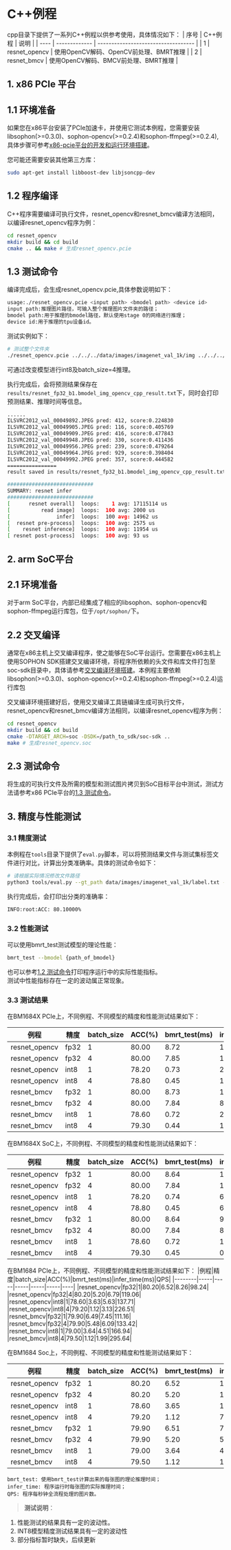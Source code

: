 # C++例程

cpp目录下提供了一系列C++例程以供参考使用，具体情况如下：
| 序号  | C++例程      | 说明                                 |
| ---- | ------------- | -----------------------------------  |
| 1    | resnet_opencv | 使用OpenCV解码、OpenCV前处理、BMRT推理 |
| 2    | resnet_bmcv   | 使用OpenCV解码、BMCV前处理、BMRT推理   |


## 1. x86 PCIe 平台

## 1.1 环境准备

如果您在x86平台安装了PCIe加速卡，并使用它测试本例程，您需要安装libsophon(>=0.3.0)、sophon-opencv(>=0.2.4)和sophon-ffmpeg(>=0.2.4),具体步骤可参考[x86-pcie平台的开发和运行环境搭建](../../docs/Environment_Install_Guide.md#2-x86-pcie平台的开发和运行环境搭建)。

您可能还需要安装其他第三方库：
```bash
sudo apt-get install libboost-dev libjsoncpp-dev
```

## 1.2 程序编译
C++程序需要编译可执行文件，resnet_opencv和resnet_bmcv编译方法相同，以编译resnet_opencv程序为例：
```bash
cd resnet_opencv
mkdir build && cd build
cmake .. && make # 生成resnet_opencv.pcie
```

## 1.3 测试命令

编译完成后，会生成resnet_opencv.pcie,具体参数说明如下：

```bash
usage:./resnet_opencv.pcie <input path> <bmodel path> <device id>
input path:推理图片路径，可输入整个推理图片文件夹的路径；
bmodel path:用于推理的bmodel路径，默认使用stage 0的网络进行推理；
device id:用于推理的tpu设备id。
```

测试实例如下：

```bash
# 测试整个文件夹  
./resnet_opencv.pcie ../../../data/images/imagenet_val_1k/img ../../../data/models/BM1684X/resnet_fp32_b1.bmodel 0
```

可通过改变模型进行int8及batch_size=4推理。

执行完成后，会将预测结果保存在`results/resnet_fp32_b1.bmodel_img_opencv_cpp_result.txt`下，同时会打印预测结果、推理时间等信息。

```bash
......
ILSVRC2012_val_00049892.JPEG pred: 412, score:0.224830
ILSVRC2012_val_00049905.JPEG pred: 116, score:0.405769
ILSVRC2012_val_00049909.JPEG pred: 416, score:0.477843
ILSVRC2012_val_00049948.JPEG pred: 330, score:0.411436
ILSVRC2012_val_00049956.JPEG pred: 239, score:0.479264
ILSVRC2012_val_00049964.JPEG pred: 929, score:0.398404
ILSVRC2012_val_00049992.JPEG pred: 357, score:0.444582
================
result saved in results/resnet_fp32_b1.bmodel_img_opencv_cpp_result.txt

############################
SUMMARY: resnet infer
############################
[      resnet overall]  loops:    1 avg: 17115114 us
[          read image]  loops:  100 avg: 2000 us
[               infer]  loops:  100 avg: 14962 us
[  resnet pre-process]  loops:  100 avg: 2575 us
[    resnet inference]  loops:  100 avg: 11954 us
[ resnet post-process]  loops:  100 avg: 93 us
```

## 2. arm SoC平台
## 2.1 环境准备
对于arm SoC平台，内部已经集成了相应的libsophon、sophon-opencv和sophon-ffmpeg运行库包，位于`/opt/sophon/`下。
## 2.2 交叉编译
通常在x86主机上交叉编译程序，使之能够在SoC平台运行。您需要在x86主机上使用SOPHON SDK搭建交叉编译环境，将程序所依赖的头文件和库文件打包至soc-sdk目录中，具体请参考[交叉编译环境搭建](../../docs/Environment_Install_Guide.md#31-交叉编译环境搭建)。本例程主要依赖libsophon(>=0.3.0)、sophon-opencv(>=0.2.4)和sophon-ffmpeg(>=0.2.4)运行库包

交叉编译环境搭建好后，使用交叉编译工具链编译生成可执行文件，resnet_opencv和resnet_bmcv编译方法相同，以编译resnet_opencv程序为例：
```bash
cd resnet_opencv
mkdir build && cd build
cmake -DTARGET_ARCH=soc -DSDK=/path_to_sdk/soc-sdk ..
make # 生成resnet_opencv.soc
```

## 2.3 测试命令
将生成的可执行文件及所需的模型和测试图片拷贝到SoC目标平台中测试，测试方法请参考x86 PCIe平台的[1.3 测试命令](#13-测试命令)。


## 3. 精度与性能测试
### 3.1 精度测试
本例程在`tools`目录下提供了`eval.py`脚本，可以将预测结果文件与测试集标签文件进行对比，计算出分类准确率。具体的测试命令如下：
```bash
# 请根据实际情况修改文件路径
python3 tools/eval.py --gt_path data/images/imagenet_val_1k/label.txt --pred_path cpp/resnet_opencv/build/results/resnet_fp32_b1.bmodel_img_opencv_cpp_result.txt
```
执行完成后，会打印出分类的准确率：
```bash
INFO:root:ACC: 80.10000%
```
### 3.2 性能测试

可以使用bmrt_test测试模型的理论性能：
```bash
bmrt_test --bmodel {path_of_bmodel}
```
也可以参考[1.2 测试命令](#12-测试命令)打印程序运行中的实际性能指标。  
测试中性能指标存在一定的波动属正常现象。

### 3.3 测试结果

在BM1684X PCIe上，不同例程、不同模型的精度和性能测试结果如下：

| 例程          | 精度 | batch_size | ACC(%) | bmrt_test(ms) | infer_time(ms) | QPS    |
| ------------- | ---- | ---------- | ------ | ------------- | -------------- | ------ |
| resnet_opencv | fp32 | 1          | 80.00  | 8.72          | 12.34          | 65.94  |
| resnet_opencv | fp32 | 4          | 80.00  | 7.85          | 10.67          | 77.34  |
| resnet_opencv | int8 | 1          | 78.20  | 0.73          | 2.33           | 239.46 |
| resnet_opencv | int8 | 4          | 78.80  | 0.45          | 1.64           | 324.86 |
| resnet_bmcv   | fp32 | 1          | 80.00  | 8.73          | 10.44          | 76.47  |
| resnet_bmcv   | fp32 | 4          | 80.00  | 7.84          | 8.68           | 89.35  |
| resnet_bmcv   | int8 | 1          | 78.60  | 0.72          | 2.08           | 227.84 |
| resnet_bmcv   | int8 | 4          | 79.30  | 0.44          | 1.21           | 281.05 |

在BM1684X SoC上，不同例程、不同模型的精度和性能测试结果如下：

| 例程          | 精度 | batch_size | ACC(%) | bmrt_test(ms) | infer_time(ms) | QPS    |
| ------------- | ---- | ---------- | ------ | ------------- | -------------- | ------ |
| resnet_opencv | fp32 | 1          | 80.00  | 8.64          | 14.84          | 61.81  |
| resnet_opencv | fp32 | 4          | 80.00  | 7.84          | 14.00          | 66.28  |
| resnet_opencv | int8 | 1          | 78.20  | 0.74          | 6.95           | 120.64 |
| resnet_opencv | int8 | 4          | 78.80  | 0.45          | 6.57           | 130.24 |
| resnet_bmcv   | fp32 | 1          | 80.00  | 8.64          | 9.05           | 99.09  |
| resnet_bmcv   | fp32 | 4          | 80.00  | 7.84          | 8.23           | 108.16 |
| resnet_bmcv   | int8 | 1          | 78.60  | 0.72          | 1.13           | 466.85 |
| resnet_bmcv   | int8 | 4          | 79.30  | 0.45          | 0.84           | 541.63 |

在BM1684 PCIe上，不同例程、不同模型的精度和性能测试结果如下：
|例程|精度|batch_size|ACC(%)|bmrt_test(ms)|infer_time(ms)|QPS|
|--------|-----|-----|-----|-----|-----|----|
|resnet_opencv|fp32|1|80.20|6.52|8.26|98.24|
|resnet_opencv|fp32|4|80.20|5.20|6.79|119.06|
|resnet_opencv|int8|1|78.60|3.63|5.63|137.71|
|resnet_opencv|int8|4|79.20|1.12|3.13|226.51|
|resnet_bmcv|fp32|1|79.90|6.49|7.45|111.16|
|resnet_bmcv|fp32|4|79.90|5.48|6.09|133.42|
|resnet_bmcv|int8|1|79.00|3.64|4.51|166.94|
|resnet_bmcv|int8|4|79.50|1.12|1.99|295.64|

在BM1684 Soc上，不同例程、不同模型的精度和性能测试结果如下：

| 例程          | 精度 | batch_size | ACC(%) | bmrt_test(ms) | infer_time(ms) | QPS    |
| ------------- | ---- | ---------- | ------ | ------------- | -------------- | ------ |
| resnet_opencv | fp32 | 1          | 80.20  | 6.52          | 13.04          | 68.37  |
| resnet_opencv | fp32 | 4          | 80.20  | 5.20          | 11.72          | 76.86  |
| resnet_opencv | int8 | 1          | 78.60  | 3.65          | 10.19          | 85.06  |
| resnet_opencv | int8 | 4          | 79.20  | 1.12          | 7.71           | 111.13 |
| resnet_bmcv   | fp32 | 1          | 79.90  | 6.51          | 7.05           | 120.17 |
| resnet_bmcv   | fp32 | 4          | 79.90  | 5.20          | 5.70           | 144.84 |
| resnet_bmcv   | int8 | 1          | 79.00  | 3.64          | 4.20           | 182.99 |
| resnet_bmcv   | int8 | 4          | 79.50  | 1.12          | 1.63           | 352.83 |


```
bmrt_test: 使用bmrt_test计算出来的每张图的理论推理时间；
infer_time: 程序运行时每张图的实际推理时间；
QPS: 程序每秒钟全流程处理的图片数。
```

> **测试说明**：  
1. 性能测试的结果具有一定的波动性。
2. INT8模型精度测试结果具有一定的波动性
3. 部分指标暂时缺失，后续更新
